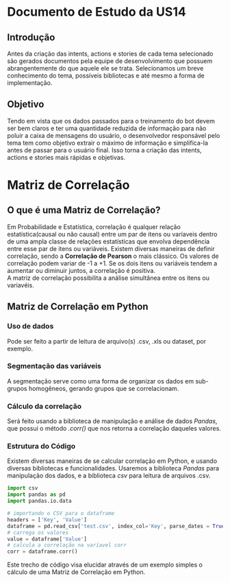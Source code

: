 # Documento de Estudo da US14

## Introdução

Antes da criação das intents, actions e stories de cada tema selecionado são gerados documentos pela equipe de desenvolvimento que possuem abrangentemente do que aquele ele se trata. Selecionamos um breve conhecimento do tema, possíveis bibliotecas e até mesmo a forma de implementação. 

## Objetivo

Tendo em vista que os dados passados para o treinamento do bot devem ser bem claros e ter uma quantidade reduzida de informação para não poluir a caixa de mensagens do usuário, o desenvolvedor responsável pelo tema tem como objetivo extrair o máximo de informação e simplifica-la antes de passar para o usuário final. Isso torna a criação das intents, actions e stories mais rápidas e objetivas.

# Matriz de Correlação

## O que é uma Matriz de Correlação?
Em Probabilidade e Estatística, correlação é qualquer relação estatística(causal ou não causal) entre um par de itens ou varíaveis dentro de uma ampla classe de relações estatísticas que envolva dependência entre esse par de itens ou variáveis. Existem diversas maneiras de definir correlação, sendo a <b>Correlação de Pearson</b> o mais clássico. Os valores de correlação podem variar de -1 a +1. Se os dois itens ou variáveis tendem a aumentar ou diminuir juntos, a correlação é positiva.
<br>
A matriz de correlação possibilita a análise simultânea entre os itens ou variavéis.

## Matriz de Correlação em Python

### Uso de dados
Pode ser feito a partir de leitura de arquivo(s) .csv, .xls ou dataset, por exemplo.

### Segmentação das variáveis
A segmentação serve como uma forma de organizar os dados em sub-grupos homogêneos, gerando grupos que se correlacionam.


### Cálculo da correlação
Será feito usando a biblioteca de manipulação e análise de dados <i>Pandas</i>, que possui o método <i>.corr()</i> que nos retorna a correlação daqueles valores.

### Estrutura do Código
Existem diversas maneiras de se calcular correlação em Python, e usando diversas bibliotecas e funcionalidades. Usaremos a biblioteca <i>Pandas</i> para manipulação dos dados, e a biblioteca <i>csv</i> para leitura de arquivos .csv.

```python
import csv
import pandas as pd
import pandas.io.data

# importando o CSV para o dataframe
headers = ['Key', 'Value']
dataframe = pd.read_csv['test.csv', index_col='Key', parse_dates = True, names = headers]
# carrega os valores
value = dataframe['Value']
# calcula a correlação na varíavel corr
corr = dataframe.corr()
```
Este trecho de código visa elucidar através de um exemplo simples o cálculo de uma Matriz de Correlação em Python.
